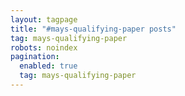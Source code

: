 ```yaml
---
layout: tagpage
title: "#mays-qualifying-paper posts"
tag: mays-qualifying-paper
robots: noindex 
pagination: 
  enabled: true 
  tag: mays-qualifying-paper 
---
```

